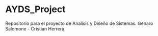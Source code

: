 # AYDS_Project
Repositorio para el proyecto de Analisis y Diseño de Sistemas.
Genaro Salomone - Cristian Herrera.